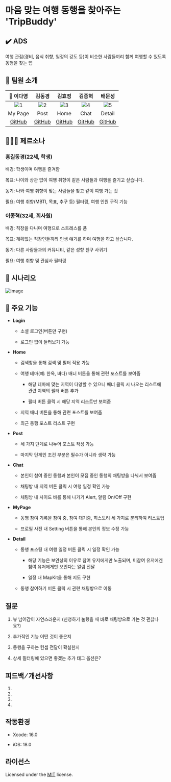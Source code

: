 # 마음 맞는 여행 동행을 찾아주는 'TripBuddy'

## ✔️ ADS

여행 관점(경비, 음식 취향, 일정의 강도 등)이 비슷한 사람들끼리 함께 여행할 수 있도록 동행을 찾는 앱

## 👀 팀원 소개
| 👑 이다영 | 김동경 | 김효정 | 김종혁 | 배문성 |
| :---: | :---: | :---: | :---: | :---: |
| ![1](https://github.com/user-attachments/assets/dcd9f6ed-0814-4872-b8e1-ce8112b4a14f) | ![2](https://github.com/user-attachments/assets/dfa9636e-e1c9-4280-a40b-09cbbac75d22) | ![3](https://github.com/user-attachments/assets/77106385-002d-49b6-83b4-65fbd4b01ff1) | ![4](https://github.com/user-attachments/assets/f3251417-d5af-48de-b03a-3532e522857d) | ![5](https://github.com/user-attachments/assets/2e4f82b2-e019-4cfa-9218-ce16e592f9a0) |
| My Page | Post | Home | Chat | Detail |
| [GitHub](https://github.com/dardardardardar) | [GitHub](https://github.com/dongykung) | [GitHub](https://github.com/71myo) | [GitHub](https://github.com/bbell428) | [GitHub](https://github.com/ActDine) |
  
## 👩🏻‍💼 페르소나
### 홍길동경(22세, 학생)

배경: 학생이며 여행을 즐겨함

목표: 나이와 상관 없이 여행 취향이 같은 사람들과 여행을 즐기고 싶습니다.

동기: 나와 여행 취향이 맞는 사람들을 찾고 같이 여행 가는 것

필요: 여행 취향(MBTI, 목표, 추구 등) 필터링, 여행 인원 구직 기능  

### 이종혁(32세, 회사원)

배경: 직장을 다니며 여행으로 스트레스를 품

목표: 계획없는 직장인들끼리 인생 얘기를 하며 여행을 하고 싶습니다.

동기: 다른 사람들과의 커뮤니티, 같은 성향 친구 사귀기

필요: 여행 취향 및 관심사 필터링 

## 💭 시나리오
![image](https://github.com/user-attachments/assets/821fa706-2161-46ab-9bff-6638f534b0c1)


## 📱 주요 기능
- **Login**
  
    - 소셜 로그인(버튼만 구현)
      
    - 로그인 없이 둘러보기 가능
    
- **Home**
  
    - 검색창을 통해 검색 및 필터 적용 가능
      
    - 여행 테마(예: 한옥, 바다) 배너 버튼을 통해 관련 포스트를 보여줌
      
        - 해당 테마에 맞는 지역이 다양할 수 있으니 배너 클릭 시 나오는 리스트에 관련 지역의 필터 버튼 추가
          
        - 필터 버튼 클릭 시 해당 지역 리스트만 보여줌
     
    - 지역 배너 버튼을 통해 관련 포스트를 보여줌
 
    - 최근 동행 포스트 리스트 구현

- **Post**

    - 세 가지 단계로 나누어 포스트 작성 가능
 
    - 마지막 단계인 조건 부분은 필수가 아니라 생략 가능

- **Chat**

    - 본인이 참여 중인 동행과 본인이 모집 중인 동행의 채팅방을 나눠서 보여줌
 
    - 채팅방 내 지역 버튼 클릭 시 여행 일정 확인 가능
 
    - 채팅방 내 사이드 바를 통해 나가기 Alert, 알림 On/Off 구현

- **MyPage**

    - 동행 참여 기록을 참여 중, 참여 대기중, 히스토리 세 가지로 분리하여 리스트업
 
    - 프로필 사진 내 Setting 버튼을 통해 본인의 정보 수정 가능

- **Detail**

    - 동행 포스팅 내 여행 일정 버튼 클릭 시 일정 확인 가능
        - 해당 기능은 보안상의 이유로 참여 유저에게만 노출되며, 미참여 유저에겐 참여 유저에게만 보인다는 알림 전달
     
        - 일정 내 MapKit을 통해 지도 구현
     
    - 동행 참여하기 버튼 클릭 시 관련 채팅방으로 이동


## 질문
1. 뷰 넘어감이 자연스러운지 (신청하기 눌렀을 때 바로 채팅방으로 가는 것 괜찮나요?)

2. 추가적인 기능 어떤 것이 좋은지

3. 동행을 구하는 컨셉 전달이 확실한지

4. 상세 필터링에 있으면 좋겠는 추가 태그 옵션은?


## 피드백 ⁄ 개선사항
1.
2.
3.
4.

## 작동환경
- Xcode: 16.0

- iOS: 18.0

## 라이선스
Licensed under the [MIT](LICENSE) license.
